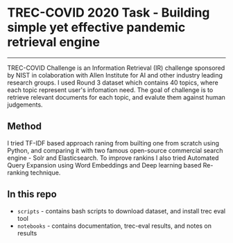 # TREC-COVID 2020 Task - Building simple yet effective pandemic retrieval engine
---

TREC-COVID Challenge is an Information Retrieval (IR) challenge sponsored by NIST in colaboration with Allen Institute for AI and other industry leading research groups. I used Round 3 dataset which contains 40 topics, where each topic represent user's infomation need. The goal of challenge is to retrieve relevant documents for each topic, and evalute them against human judgements. 

## Method

I tried TF-IDF based approach raning from builting one from scratch using Python, and comparing it with two famous open-source commercial search engine - Solr and Elasticsearch. To improve rankins I also tried Automated Query Expansion using Word Embeddings and Deep learning based Re-ranking technique. 

## In this repo

- `scripts` - contains bash scripts to download dataset, and install trec eval tool
- `notebooks` - contains documentation, trec-eval results, and notes on results
